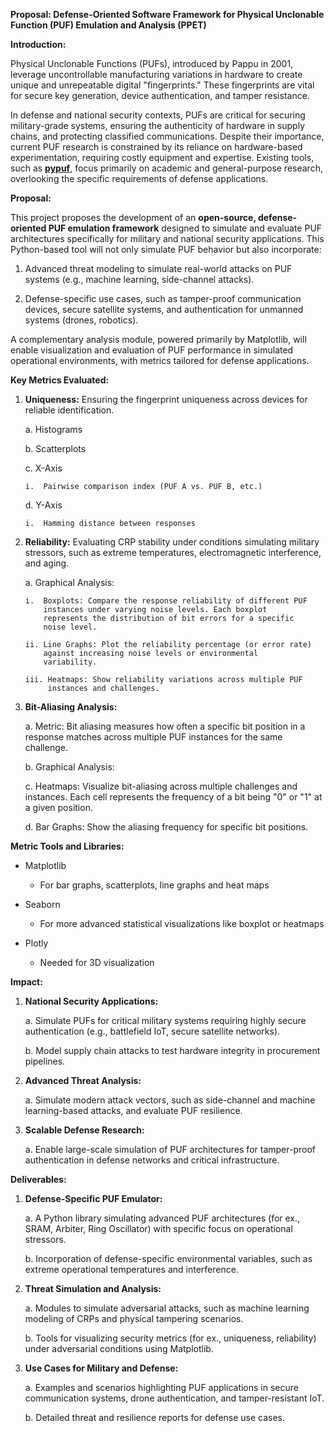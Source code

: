 **Proposal: Defense-Oriented Software Framework for Physical Unclonable
Function (PUF) Emulation and Analysis (PPET)**

**Introduction:**

Physical Unclonable Functions (PUFs), introduced by Pappu in 2001,
leverage uncontrollable manufacturing variations in hardware to create
unique and unrepeatable digital \"fingerprints.\" These fingerprints are
vital for secure key generation, device authentication, and tamper
resistance.

In defense and national security contexts, PUFs are critical for
securing military-grade systems, ensuring the authenticity of hardware
in supply chains, and protecting classified communications. Despite
their importance, current PUF research is constrained by its reliance on
hardware-based experimentation, requiring costly equipment and
expertise. Existing tools, such as
[**pypuf**](https://pypuf.readthedocs.io/en/latest/), focus primarily on
academic and general-purpose research, overlooking the specific
requirements of defense applications.

**Proposal:**

This project proposes the development of an **open-source,
defense-oriented PUF emulation framework** designed to simulate and
evaluate PUF architectures specifically for military and national
security applications. This Python-based tool will not only simulate PUF
behavior but also incorporate:

1.  Advanced threat modeling to simulate real-world attacks on PUF
    systems (e.g., machine learning, side-channel attacks).

2.  Defense-specific use cases, such as tamper-proof communication
    devices, secure satellite systems, and authentication for unmanned
    systems (drones, robotics).

A complementary analysis module, powered primarily by Matplotlib, will
enable visualization and evaluation of PUF performance in simulated
operational environments, with metrics tailored for defense
applications.

**Key Metrics Evaluated:**

1.  **Uniqueness:** Ensuring the fingerprint uniqueness across devices
    for reliable identification.

    a.  Histograms

    b.  Scatterplots

    c.  X-Axis

        i.  Pairwise comparison index (PUF A vs. PUF B, etc.)

    d.  Y-Axis

        i.  Hamming distance between responses

2.  **Reliability:** Evaluating CRP stability under conditions
    simulating military stressors, such as extreme temperatures,
    electromagnetic interference, and aging.

    a.  Graphical Analysis:

        i.  Boxplots: Compare the response reliability of different PUF
            instances under varying noise levels. Each boxplot
            represents the distribution of bit errors for a specific
            noise level.

        ii. Line Graphs: Plot the reliability percentage (or error rate)
            against increasing noise levels or environmental
            variability.

        iii. Heatmaps: Show reliability variations across multiple PUF
             instances and challenges.

3.  **Bit-Aliasing Analysis:**

    a.  Metric: Bit aliasing measures how often a specific bit position
        in a response matches across multiple PUF instances for the same
        challenge.

    b.  Graphical Analysis:

    c.  Heatmaps: Visualize bit-aliasing across multiple challenges and
        instances. Each cell represents the frequency of a bit being
        \"0\" or \"1\" at a given position.

    d.  Bar Graphs: Show the aliasing frequency for specific bit
        positions.

**Metric Tools and Libraries:**

-   Matplotlib

    -   For bar graphs, scatterplots, line graphs and heat maps

-   Seaborn

    -   For more advanced statistical visualizations like boxplot or
        heatmaps

-   Plotly

    -   Needed for 3D visualization

**Impact:**

1.  **National Security Applications:**

    a.  Simulate PUFs for critical military systems requiring highly
        secure authentication (e.g., battlefield IoT, secure satellite
        networks).

    b.  Model supply chain attacks to test hardware integrity in
        procurement pipelines.

2.  **Advanced Threat Analysis:**

    a.  Simulate modern attack vectors, such as side-channel and machine
        learning-based attacks, and evaluate PUF resilience.

3.  **Scalable Defense Research:**

    a.  Enable large-scale simulation of PUF architectures for
        tamper-proof authentication in defense networks and critical
        infrastructure.

**Deliverables:**

1.  **Defense-Specific PUF Emulator:**

    a.  A Python library simulating advanced PUF architectures (for ex.,
        SRAM, Arbiter, Ring Oscillator) with specific focus on
        operational stressors.

    b.  Incorporation of defense-specific environmental variables, such
        as extreme operational temperatures and interference.

2.  **Threat Simulation and Analysis:**

    a.  Modules to simulate adversarial attacks, such as machine
        learning modeling of CRPs and physical tampering scenarios.

    b.  Tools for visualizing security metrics (for ex., uniqueness,
        reliability) under adversarial conditions using Matplotlib.

3.  **Use Cases for Military and Defense:**

    a.  Examples and scenarios highlighting PUF applications in secure
        communication systems, drone authentication, and
        tamper-resistant IoT.

    b.  Detailed threat and resilience reports for defense use cases.